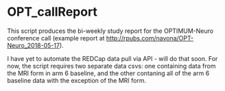 # OPT_callReport
This script produces the bi-weekly study report for the OPTIMUM-Neuro conference call (example report at http://rpubs.com/navona/OPT-Neuro_2018-05-17).

I have yet to automate the REDCap data pull via API - will do that soon. For now, the script requires two separate data csvs: one containing data from the MRI form in arm 6 baseline, and the other contaning all of the arm 6 baseline data with the exception of the MRI form.
